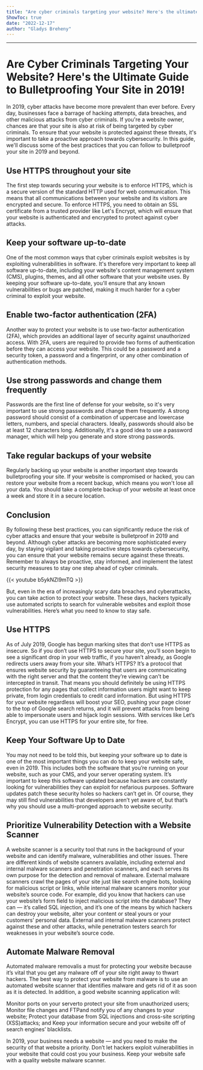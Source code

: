 ```yaml
---
title: "Are cyber criminals targeting your website? Here's the ultimate guide to bulletproofing your site in 2019!"
ShowToc: true 
date: "2022-12-17"
author: "Gladys Breheny"
---
```

*****
# Are Cyber Criminals Targeting Your Website? Here's the Ultimate Guide to Bulletproofing Your Site in 2019!

In 2019, cyber attacks have become more prevalent than ever before. Every day, businesses face a barrage of hacking attempts, data breaches, and other malicious attacks from cyber criminals. If you're a website owner, chances are that your site is also at risk of being targeted by cyber criminals. To ensure that your website is protected against these threats, it's important to take a proactive approach towards cybersecurity. In this guide, we'll discuss some of the best practices that you can follow to bulletproof your site in 2019 and beyond.

## Use HTTPS throughout your site

The first step towards securing your website is to enforce HTTPS, which is a secure version of the standard HTTP used for web communication. This means that all communications between your website and its visitors are encrypted and secure. To enforce HTTPS, you need to obtain an SSL certificate from a trusted provider like Let's Encrypt, which will ensure that your website is authenticated and encrypted to protect against cyber attacks.

## Keep your software up-to-date

One of the most common ways that cyber criminals exploit websites is by exploiting vulnerabilities in software. It's therefore very important to keep all software up-to-date, including your website's content management system (CMS), plugins, themes, and all other software that your website uses. By keeping your software up-to-date, you'll ensure that any known vulnerabilities or bugs are patched, making it much harder for a cyber criminal to exploit your website.

## Enable two-factor authentication (2FA)

Another way to protect your website is to use two-factor authentication (2FA), which provides an additional layer of security against unauthorized access. With 2FA, users are required to provide two forms of authentication before they can access your website. This could be a password and a security token, a password and a fingerprint, or any other combination of authentication methods.

## Use strong passwords and change them frequently

Passwords are the first line of defense for your website, so it's very important to use strong passwords and change them frequently. A strong password should consist of a combination of uppercase and lowercase letters, numbers, and special characters. Ideally, passwords should also be at least 12 characters long. Additionally, it's a good idea to use a password manager, which will help you generate and store strong passwords.

## Take regular backups of your website

Regularly backing up your website is another important step towards bulletproofing your site. If your website is compromised or hacked, you can restore your website from a recent backup, which means you won't lose all your data. You should take a complete backup of your website at least once a week and store it in a secure location.

## Conclusion

By following these best practices, you can significantly reduce the risk of cyber attacks and ensure that your website is bulletproof in 2019 and beyond. Although cyber attacks are becoming more sophisticated every day, by staying vigilant and taking proactive steps towards cybersecurity, you can ensure that your website remains secure against these threats. Remember to always be proactive, stay informed, and implement the latest security measures to stay one step ahead of cyber criminals.

{{< youtube b5ykNZl9mTQ >}} 



But, even in the era of increasingly scary data breaches and cyberattacks, you can take action to protect your website. These days, hackers typically use automated scripts to search for vulnerable websites and exploit those vulnerabilities. Here’s what you need to know to stay safe.

 
## Use HTTPS


As of July 2019, Google has begun marking sites that don’t use HTTPS as insecure. So if you don’t use HTTPS to secure your site, you’ll soon begin to see a significant drop in your web traffic, if you haven’t already, as Google redirects users away from your site.
What’s HTTPS? It’s a protocol that ensures website security by guaranteeing that users are communicating with the right server and that the content they’re viewing can’t be intercepted in transit. That means you should definitely be using HTTPS protection for any pages that collect information users might want to keep private, from login credentials to credit card information. But using HTTPS for your website regardless will boost your SEO, pushing your page closer to the top of Google search returns, and it will prevent attacks from being able to impersonate users and hijack login sessions. With services like Let’s Encrypt, you can use HTTPS for your entire site, for free.

 
## Keep Your Software Up to Date


You may not need to be told this, but keeping your software up to date is one of the most important things you can do to keep your website safe, even in 2019. This includes both the software that you’re running on your website, such as your CMS, and your server operating system.
It’s important to keep this software updated because hackers are constantly looking for vulnerabilities they can exploit for nefarious purposes. Software updates patch these security holes so hackers can’t get in. Of course, they may still find vulnerabilities that developers aren’t yet aware of, but that’s why you should use a multi-pronged approach to website security.


 
## Prioritize Vulnerability Detection with a Website Scanner


A website scanner is a security tool that runs in the background of your website and can identify malware, vulnerabilities and other issues. There are different kinds of website scanners available, including external and internal malware scanners and penetration scanners, and each serves its own purpose for the detection and removal of malware.
External malware scanners crawl the pages of your site just like search engine bots, looking for malicious script or links, while internal malware scanners monitor your website’s source code. For example, did you know that hackers can use your website’s form field to inject malicious script into the database? They can — it’s called SQL injection, and it’s one of the means by which hackers can destroy your website, alter your content or steal yours or your customers’ personal data. External and internal malware scanners protect against these and other attacks, while penetration testers search for weaknesses in your website’s source code.

 
## Automate Malware Removal


Automated malware removalis a must for protecting your website because it’s vital that you get any malware off of your site right away to thwart hackers. The best way to protect your website from malware is to use an automated website scanner that identifies malware and gets rid of it as soon as it is detected. In addition, a good website scanning application will:

 

Monitor ports on your serverto protect your site from unauthorized users;
Monitor file changes and FTPand notify you of any changes to your website;
Protect your database from SQL injections and cross-site scripting (XSS)attacks; and
Keep your information secure and your website off of search engines’ blacklists.



In 2019, your business needs a website — and you need to make the security of that website a priority. Don’t let hackers exploit vulnerabilities in your website that could cost you your business. Keep your website safe with a quality website malware scanner.





